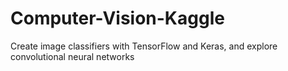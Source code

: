 # Computer-Vision-Kaggle
Create image classifiers with TensorFlow and Keras, and explore convolutional neural networks
